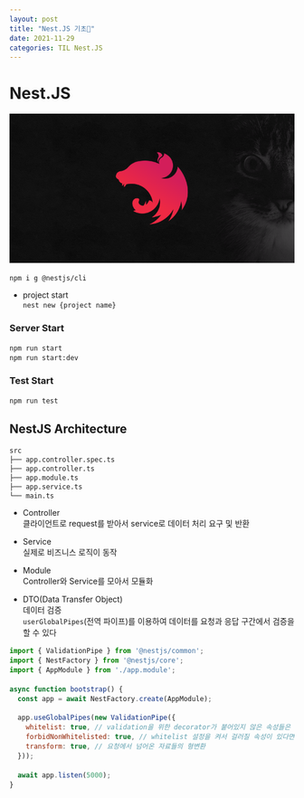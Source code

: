 ```yaml
---
layout: post
title: "Nest.JS 기초💬"
date: 2021-11-29
categories: TIL Nest.JS
---
```


# Nest.JS

![](https://raw.githubusercontent.com/Action2theFuture/Action2theFuture.github.io/main/_posts/Images/nest-og.png)

`npm i g @nestjs/cli`  

- project start  
`nest new {project name}`

### Server Start
`npm run start`  
`npm run start:dev`  

### Test Start
`npm run test`

## NestJS Architecture

```
src
├── app.controller.spec.ts
├── app.controller.ts
├── app.module.ts
├── app.service.ts
└── main.ts
```
- Controller  
클라이언트로 request를 받아서 service로 데이터 처리 요구 및 반환 

- Service  
실제로 비즈니스 로직이 동작

- Module  
Controller와 Service를 모아서 모듈화 

- DTO(Data Transfer Object)  
데이터 검증  
`userGlobalPipes`(전역 파이프)를 이용하여 데이터를 요청과 응답 구간에서 검증을 할 수 있다

```JavaScript
import { ValidationPipe } from '@nestjs/common';
import { NestFactory } from '@nestjs/core';
import { AppModule } from './app.module';

async function bootstrap() {
  const app = await NestFactory.create(AppModule);
  
  app.useGlobalPipes(new ValidationPipe({
  	whitelist: true, // validation을 위한 decorator가 붙어있지 않은 속성들은 제거
    forbidNonWhitelisted: true, // whitelist 설정을 켜서 걸러질 속성이 있다면 아예 요청 자체를 막도록 (400 에러)
    transform: true, // 요청에서 넘어온 자료들의 형변환
  }));
  
  await app.listen(5000);
}
```
